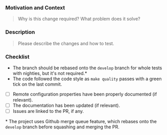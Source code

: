 
### Motivation and Context

> Why is this change required? What problem does it solve?

### Description

> Please describe the changes and how to test.

### Checklist

- The branch should be rebased onto the `develop` branch for whole tests with nighties, but it's not required.*
- The code followed the code style as `make quality` passes with a green tick on the last commit.
- [ ] Remote configuration properties have been properly documented (if relevant).
- [ ] The documentation has been updated (if relevant).
- [ ] Issues are linked to the PR, if any.

\* The project uses Github merge queue feature, which rebases onto the `develop` branch before squashing and merging the PR. 
